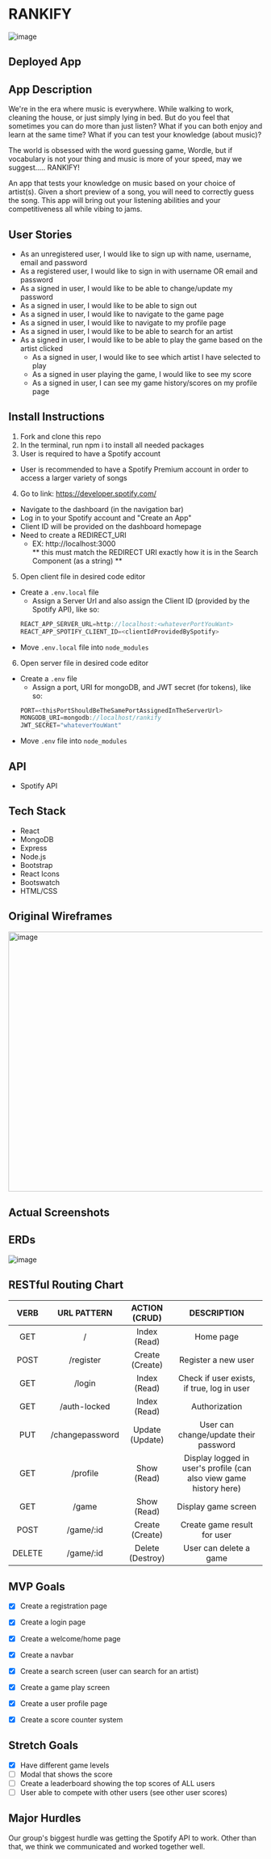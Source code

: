 # RANKIFY

![image](https://user-images.githubusercontent.com/96402339/160059829-da30c6a2-551a-4d03-9b67-60dc498799bf.png)

## Deployed App


## App Description
We're in the era where music is everywhere. While walking to work, cleaning the house, or just simply lying in bed. But do you feel that sometimes you can do more than just listen? What if you can both enjoy and learn at the same time? What if you can test your knowledge (about music)?

The world is obsessed with the word guessing game, Wordle, but if vocabulary is not your thing and music is more of your speed, may we suggest..... RANKIFY! 

An app that tests your knowledge on music based on your choice of artist(s). Given a short preview of a song, you will need to correctly guess the song.
This app will bring out your listening abilities and your competitiveness all while vibing to jams.

## User Stories
  - As an unregistered user, I would like to sign up with name, username, email and password
  - As a registered user, I would like to sign in with username OR email and password
  - As a signed in user, I would like to be able to change/update my password
  - As a signed in user, I would like to be able to sign out
  - As a signed in user, I would like to navigate to the game page
  - As a signed in user, I would like to navigate to my profile page
  - As a signed in user, I would like to be able to search for an artist
  - As a signed in user, I would like to be able to play the game based on the artist clicked
    - As a signed in user, I would like to see which artist I have selected to play
    - As a signed in user playing the game, I would like to see my score
    - As a signed in user, I can see my game history/scores on my profile page

## Install Instructions
1. Fork and clone this repo
2. In the terminal, run npm i to install all needed packages
3. User is required to have a Spotify account
  - User is recommended to have a Spotify Premium account in order to access a larger variety of songs
4. Go to link: https://developer.spotify.com/
  - Navigate to the dashboard (in the navigation bar)
  - Log in to your Spotify account and "Create an App"
  - Client ID will be provided on the dashboard homepage
  - Need to create a REDIRECT_URI
    - EX: http://localhost:3000  
    ** this must match the REDIRECT URI exactly how it is in the Search Component (as a string) **
5. Open client file in desired code editor
  - Create a ```.env.local``` file
    - Assign a Server Url and also assign the Client ID (provided by the Spotify API), like so:
    ```js
    REACT_APP_SERVER_URL=http://localhost:<whateverPortYouWant>
    REACT_APP_SPOTIFY_CLIENT_ID=<clientIdProvidedBySpotify>
    ```
  - Move ```.env.local``` file into ```node_modules```
6. Open server file in desired code editor
  - Create a ```.env``` file
    - Assign a port, URI for mongoDB, and JWT secret (for tokens), like so:
    ```js
    PORT=<thisPortShouldBeTheSamePortAssignedInTheServerUrl>
    MONGODB_URI=mongodb://localhost/rankify
    JWT_SECRET="whateverYouWant"
    ```
  - Move ```.env``` file into ```node_modules```

## API
  - Spotify API

## Tech Stack
  - React
  - MongoDB
  - Express
  - Node.js
  - Bootstrap
  - React Icons
  - Bootswatch
  - HTML/CSS

## Original Wireframes
<img width="514" alt="image" src="https://user-images.githubusercontent.com/96402339/160187401-6da0da80-6d8e-455e-89d0-0c0580a1723d.png">

## Actual Screenshots

## ERDs
![image](https://user-images.githubusercontent.com/96402339/161178615-9914c7e1-2008-404a-b6b0-3d50095005e2.png)

## RESTful Routing Chart

| VERB | URL PATTERN | ACTION (CRUD) | DESCRIPTION |
|    :---:     |     :---:      |    :---:      |    :---:      |
| GET | / | Index (Read) | Home page |
| POST | /register | Create (Create) | Register a new user |
| GET | /login  | Index (Read) | Check if user exists, if true, log in user |
| GET | /auth-locked | Index (Read) | Authorization |
| PUT | /changepassword | Update (Update) | User can change/update their password
| GET | /profile  | Show (Read) | Display logged in user's profile (can also view game history here)|
| GET | /game | Show (Read) | Display game screen
| POST | /game/:id | Create (Create) | Create game result for user |
| DELETE | /game/:id | Delete (Destroy) | User can delete a game |


## MVP Goals
- [X] Create a registration page
- [X] Create a login page
- [X] Create a welcome/home page 
- [X] Create a navbar
- [X] Create a search screen (user can search for an artist)
- [X] Create a game play screen
- [X] Create a user profile page 
- [X] Create a score counter system


## Stretch Goals
- [X] Have different game levels
- [ ] Modal that shows the score
- [ ] Create a leaderboard showing the top scores of ALL users
- [ ] User able to compete with other users (see other user scores)

## Major Hurdles
Our group's biggest hurdle was getting the Spotify API to work. 
Other than that, we think we communicated and worked together well. 

